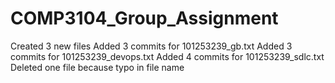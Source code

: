 # COMP3104_Group_Assignment
Created 3 new files
Added 3 commits for 101253239_gb.txt
Added 3 commits for 101253239_devops.txt
Added 4 commits for 101253239_sdlc.txt
Deleted one file because typo in file name

